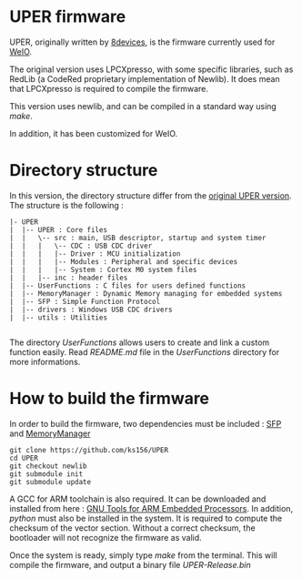 # UPER firmware
UPER, originally written by [8devices](https://github.com/8devices/UPER), is the firmware currently used for [WeIO](https://github.com/nodesign/weio).

The original version uses LPCXpresso, with some specific libraries, such as RedLib (a CodeRed proprietary implementation of Newlib). It does mean that LPCXpresso is required to compile the firmware.

This version uses newlib, and can be compiled in a standard way using *make*.

In addition, it has been customized for WeIO.

# Directory structure
In this version, the directory structure differ from the [original UPER version](https://github.com/8devices/UPER). The structure is the following :

````
|- UPER
|  |-- UPER : Core files
|  |   \-- src : main, USB descriptor, startup and system timer
|  |   |   \-- CDC : USB CDC driver 
|  |   |   |-- Driver : MCU initialization
|  |   |   |-- Modules : Peripheral and specific devices
|  |   |   |-- System : Cortex M0 system files
|  |   |-- inc : header files
|  |-- UserFunctions : C files for users defined functions
|  |-- MemoryManager : Dynamic Memory managing for embedded systems
|  |-- SFP : Simple Function Protocol
|  |-- drivers : Windows USB CDC drivers
|  |-- utils : Utilities
           
````

The directory *UserFunctions* allows users to create and link a custom function easily. Read *README.md* file in the *UserFunctions* directory for more informations.

# How to build the firmware
In order to build the firmware, two dependencies must be included : [SFP](https://github.com/giedriusm/SFP) and [MemoryManager](https://github.com/8devices/MemoryManager)

````
git clone https://github.com/ks156/UPER
cd UPER
git checkout newlib
git submodule init
git submodule update
````

A GCC for ARM toolchain is also required. It can be downloaded and installed from here : [GNU Tools for ARM Embedded Processors](https://launchpad.net/gcc-arm-embedded/+download). 
In addition, *python* must also be installed in the system. It is required to compute the checksum of the vector section. Without a correct checksum, the bootloader will not recognize the firmware as valid. 

Once the system is ready, simply type *make* from the terminal. This will compile the firmware, and output a binary file *UPER-Release.bin*

